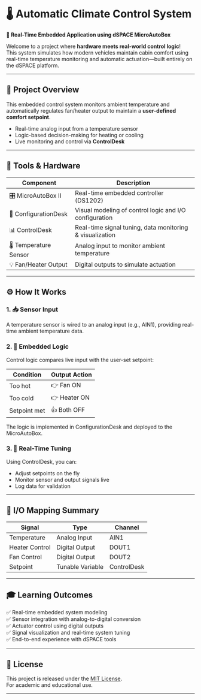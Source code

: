 # 🌡️ Automatic Climate Control System  
**🚗 Real-Time Embedded Application using dSPACE MicroAutoBox**

Welcome to a project where **hardware meets real-world control logic**!  
This system simulates how modern vehicles maintain cabin comfort using real-time temperature monitoring and automatic actuation—built entirely on the dSPACE platform.

---

## 🧠 Project Overview

This embedded control system monitors ambient temperature and automatically regulates fan/heater output to maintain a **user-defined comfort setpoint**.

- Real-time analog input from a temperature sensor  
- Logic-based decision-making for heating or cooling  
- Live monitoring and control via **ControlDesk**

---

## 🔧 Tools & Hardware

| Component               | Description                                             |
|------------------------|---------------------------------------------------------|
| 🎛️ MicroAutoBox II     | Real-time embedded controller (DS1202)                  |
| 🧰 ConfigurationDesk   | Visual modeling of control logic and I/O configuration  |
| 📊 ControlDesk         | Real-time signal tuning, data monitoring & visualization |
| 🌡️ Temperature Sensor | Analog input to monitor ambient temperature             |
| 💡 Fan/Heater Output   | Digital outputs to simulate actuation                   |

---

## ⚙️ How It Works

### 1. 📥 Sensor Input  
A temperature sensor is wired to an analog input (e.g., AIN1), providing real-time ambient temperature data.

### 2. 🤖 Embedded Logic  
Control logic compares live input with the user-set setpoint:

| Condition       | Output Action |
|----------------|---------------|
| Too hot        | 👉 Fan ON      |
| Too cold       | 👉 Heater ON   |
| Setpoint met   | 👍 Both OFF    |

The logic is implemented in ConfigurationDesk and deployed to the MicroAutoBox.

### 3. 🧪 Real-Time Tuning  
Using ControlDesk, you can:
- Adjust setpoints on the fly  
- Monitor sensor and output signals live  
- Log data for validation

---

## 🔌 I/O Mapping Summary

| Signal          | Type            | Channel      |
|-----------------|-----------------|--------------|
| Temperature     | Analog Input     | AIN1         |
| Heater Control  | Digital Output   | DOUT1        |
| Fan Control     | Digital Output   | DOUT2        |
| Setpoint        | Tunable Variable | ControlDesk  |

---

## 🎓 Learning Outcomes

✅ Real-time embedded system modeling  
✅ Sensor integration with analog-to-digital conversion  
✅ Actuator control using digital outputs  
✅ Signal visualization and real-time system tuning  
✅ End-to-end experience with dSPACE tools

---

## 📄 License

This project is released under the [MIT License](./LICENSE).  
For academic and educational use.

---


